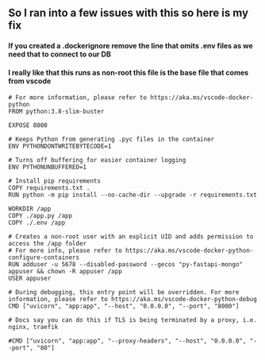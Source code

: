 ## So I ran into a few issues with this so here is my fix

#### If you created a .dockerignore remove the line that omits .env files as we need that to connect to our DB

#### I really like that this runs as non-root this file is the base file that comes from vscode


````
# For more information, please refer to https://aka.ms/vscode-docker-python
FROM python:3.8-slim-buster

EXPOSE 8000

# Keeps Python from generating .pyc files in the container
ENV PYTHONDONTWRITEBYTECODE=1

# Turns off buffering for easier container logging
ENV PYTHONUNBUFFERED=1

# Install pip requirements
COPY requirements.txt .
RUN python -m pip install --no-cache-dir --upgrade -r requirements.txt

WORKDIR /app
COPY ./app.py /app
COPY ./.env /app

# Creates a non-root user with an explicit UID and adds permission to access the /app folder
# For more info, please refer to https://aka.ms/vscode-docker-python-configure-containers
RUN adduser -u 5678 --disabled-password --gecos "py-fastapi-mongo" appuser && chown -R appuser /app
USER appuser

# During debugging, this entry point will be overridden. For more information, please refer to https://aka.ms/vscode-docker-python-debug
CMD ["uvicorn", "app:app", "--host", "0.0.0.0", "--port", "8000"]

# Docs say you can do this if TLS is being terminated by a proxy, i.e. nginx, traefik

#CMD ["uvicorn", "app:app", "--proxy-headers", "--host", "0.0.0.0", "--port", "80"]


````
